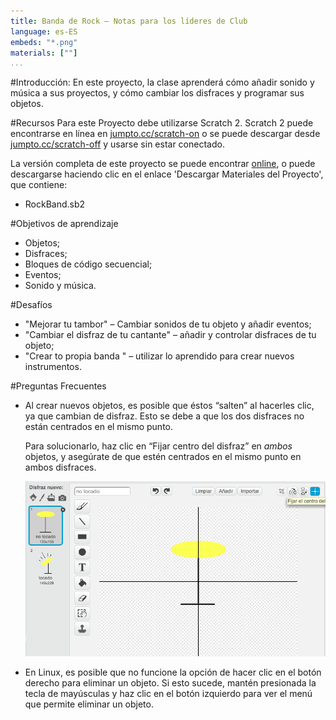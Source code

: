 ```yaml
---
title: Banda de Rock — Notas para los líderes de Club
language: es-ES
embeds: "*.png"
materials: [""]
...
```


#Introducción:
En este proyecto, la clase aprenderá cómo añadir sonido y música a sus proyectos, y cómo cambiar los disfraces y programar sus objetos.

#Recursos
Para este Proyecto debe utilizarse Scratch 2. Scratch 2 puede encontrarse en línea en [jumpto.cc/scratch-on](http://jumpto.cc/scratch-on) o se puede descargar desde [jumpto.cc/scratch-off](http://jumpto.cc/scratch-off) y usarse sin estar conectado.

La versión completa de este proyecto se puede encontrar <a href="http://scratch.mit.edu/projects/26741186/#editor">online</a>, o puede descargarse haciendo clic en el enlace 'Descargar Materiales del Proyecto', que contiene:

+ RockBand.sb2

#Objetivos de aprendizaje
+ Objetos;
+ Disfraces;
+ Bloques de código secuencial;
+ Eventos;
+ Sonido y música.

#Desafíos
+ "Mejorar tu tambor" – Cambiar sonidos de tu objeto y añadir eventos;
+ "Cambiar el disfraz de tu cantante" – añadir y controlar disfraces de tu objeto;
+ "Crear to propia banda " – utilizar lo aprendido para crear nuevos instrumentos.

#Preguntas Frecuentes
+ Al crear nuevos objetos, es posible que éstos “salten” al hacerles clic, ya que cambian de disfraz. Esto se debe a que los dos disfraces no están centrados en el mismo punto.

	Para solucionarlo, haz clic en “Fijar centro del disfraz” en _ambos_ objetos, y asegúrate de que estén centrados en el mismo punto en ambos disfraces.

	![screenshot](band-center.png)

+ En Linux, es posible que no funcione la opción de hacer clic en el botón derecho para eliminar un objeto. Si esto sucede, mantén presionada la tecla de mayúsculas y haz clic en el botón izquierdo para ver el menú que permite eliminar un objeto.
